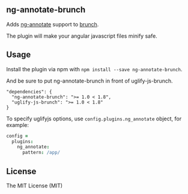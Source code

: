 ## ng-annotate-brunch

Adds [ng-annotate](https://github.com/olov/ng-annotate) support to [brunch](http://brunch.io).

The plugin will make your angular javascript files minify safe.

## Usage

Install the plugin via npm with `npm install --save ng-annotate-brunch`.

And be sure to put ng-annotate-brunch in front of uglify-js-brunch.

```
"dependencies": {
  "ng-annotate-brunch": ">= 1.0 < 1.8",
  "uglify-js-brunch": ">= 1.0 < 1.8"
}
```

To specify uglifyjs options, use `config.plugins.ng_annotate` object, for example:

```coffeescript
config =
  plugins:
    ng_annotate:
      pattern: /app/
```

## License

The MIT License (MIT)
